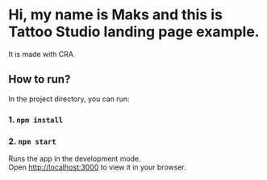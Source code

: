 # Hi, my name is Maks and this is Tattoo Studio landing page example.

It is made with CRA

## How to run?

In the project directory, you can run:

### 1. `npm install`

### 2. `npm start`

Runs the app in the development mode.\
Open [http://localhost:3000](http://localhost:3000) to view it in your browser.
